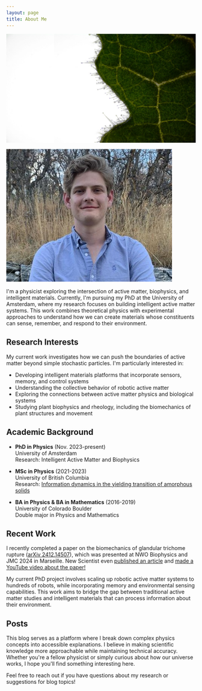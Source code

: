 ```yaml
---
layout: page
title: About Me
---
```


<div class="page-container">
    <div class="background-container">
        <img src="/docs/assets/Trichome.jpg" alt="Trichome Background" class="background-image">
    </div>
    <div class="content" markdown="1">

![Headshot image](/docs/assets/small_cropped_headshot.jpg)

I'm a physicist exploring the intersection of active matter, biophysics, and intelligent materials. Currently, I'm pursuing my PhD at the University of Amsterdam, where my research focuses on building intelligent active matter systems. This work combines theoretical physics with experimental approaches to understand how we can create materials whose constituents can sense, remember, and respond to their environment.

## Research Interests

My current work investigates how we can push the boundaries of active matter beyond simple stochastic particles. I'm particularly interested in:

- Developing intelligent materials platforms that incorporate sensors, memory, and control systems
- Understanding the collective behavior of robotic active matter
- Exploring the connections between active matter physics and biological systems
- Studying plant biophysics and rheology, including the biomechanics of plant structures and movement

## Academic Background

- **PhD in Physics** (Nov. 2023-present)  
  University of Amsterdam  
  Research: Intelligent Active Matter and Biophysics

- **MSc in Physics** (2021-2023)  
  University of British Columbia  
  Research: [Information dynamics in the yielding transition of amorphous solids](https://open.library.ubc.ca/soa/cIRcle/collections/ubctheses/24/items/1.0436957)

- **BA in Physics & BA in Mathematics** (2016-2019)  
  University of Colorado Boulder  
  Double major in Physics and Mathematics

## Recent Work

I recently completed a paper on the biomechanics of glandular trichome rupture ([arXiv 2412.14507](https://arxiv.org/abs/2412.14507)), which was presented at NWO Biophysics and JMC 2024 in Marseille. New Scientist even [published an article](https://www.newscientist.com/article/2463134-tomato-plants-are-covered-in-tiny-anti-pest-booby-traps/) and [made a YouTube video about the paper!](https://www.youtube.com/watch?v=8h88eIaWfpM)

My current PhD project involves scaling up robotic active matter systems to hundreds of robots, while incorporating memory and environmental sensing capabilities. This work aims to bridge the gap between traditional active matter studies and intelligent materials that can process information about their environment.

## Posts

This blog serves as a platform where I break down complex physics concepts into accessible explanations. I believe in making scientific knowledge more approachable while maintaining technical accuracy. Whether you're a fellow physicist or simply curious about how our universe works, I hope you'll find something interesting here.

Feel free to reach out if you have questions about my research or suggestions for blog topics!
    </div>
</div>

<script>
    // Function to update background image position
    function updateImagePosition(x, y) {
        document.documentElement.style.setProperty('--bg-position-x', `${x}%`);
        document.documentElement.style.setProperty('--bg-position-y', `${y}%`);
    }

    // Example: Adjust these values to shift the image focus
    updateImagePosition(35, 50);  // Shifts image 30% from left, centered vertically
</script>
